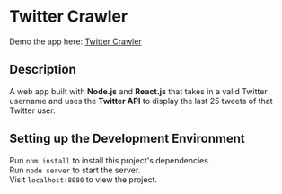 # Twitter Crawler

Demo the app here: [Twitter Crawler](http://jeffrey-twitter-crawler.herokuapp.com/ "Twitter Crawler")

## Description
A web app built with **Node.js** and **React.js** that takes in a valid Twitter username and uses the **Twitter API** to display the last 25 tweets of that Twitter user.

## Setting up the Development Environment

Run `npm install` to install this project's dependencies.  
Run `node server` to start the server.  
Visit `localhost:8080` to view the project.
